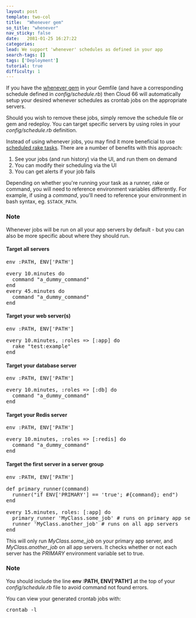 ```yaml
---
layout: post
template: two-col
title:  "Whenever gem"
so_title: "whenever"
nav_sticky: false
date:   2081-01-25 16:27:22
categories: 
lead: We support 'whenever' schedules as defined in your app
search-tags: []
tags: ['Deployment']
tutorial: true
difficulty: 1
---
```


<p>If you have the <a href="https://github.com/javan/whenever">whenever gem</a> in your Gemfile (and have a corresponding schedule defined in <i>config/schedule.rb</i>) then Cloud 66 will automatically setup your desired whenever schedules as crontab jobs on the appropriate servers.</p>

<p>Should you wish to remove these jobs, simply remove the schedule file or gem and redeploy. You can target specific servers by using roles in your <i>config/schedule.rb</i> definition.</p>

Instead of using whenever jobs, you may find it more beneficial to use [scheduled rake tasks](http://help.cloud66.com/stack-add-ins/rake-task). There are a number of benefits with this approach:

<ol class="article-list">
<li>See your jobs (and run history) via the UI, and run them on demand</li>
<li>You can modify their scheduling via the UI</li>
<li>You can get alerts if your job fails</li>
</ol>

Depending on whether you're running your task as a runner, rake or command, you will need to reference environment variables differently. For example, if using a _command_, you'll need to reference your environment in bash syntax, eg. `$STACK_PATH`.

<div class="notice">
 	<h3>Note</h3>
 	<p>Whenever jobs will be run on all your app servers by default - but you can also be more specific about where they should run.
 	</p>
 </div>

<h4>Target all servers</h4>

<pre class="prettyprint">
env :PATH, ENV['PATH']

every 10.minutes do
  command "a&#95;dummy&#95;command"
end
every 45.minutes do
  command "a&#95;dummy&#95;command"
end
</pre>

<h4>Target your web server(s)</h4>

<pre class="prettyprint">
env :PATH, ENV['PATH']

every 10.minutes, :roles => [:app] do
  rake "test:example"
end
</pre>

<h4>Target your database server</h4>

<pre class="prettyprint">
env :PATH, ENV['PATH']

every 10.minutes, :roles => [:db] do
  command "a&#95;dummy&#95;command"
end
</pre>

<h4>Target your Redis server</h4>

<pre class="prettyprint">
env :PATH, ENV['PATH']

every 10.minutes, :roles => [:redis] do
  command "a&#95;dummy&#95;command"
end
</pre>

<h4>Target the first server in a server group</h4>

<pre class="prettyprint">
env :PATH, ENV['PATH']

def primary_runner(command)
  runner("if ENV['PRIMARY'] == 'true'; #{command}; end")
end

every 15.minutes, roles: [:app] do
  primary_runner 'MyClass.some_job' # runs on primary app server only
  runner 'MyClass.another_job' # runs on all app servers
end
</pre>

This will only run _MyClass.some_job_ on your primary app server, and _MyClass.another_job_ on all app servers. It checks whether or not each server
has the _PRIMARY_ environment variable set to true.

<div class="notice">
 	<h3>Note</h3>
 	<p>You should include the line <b>env :PATH, ENV['PATH']</b> at the top of your <i>config/schedule.rb</i> file to avoid command not found errors.
 	</p>
 </div>

<p>You can view your generated crontab jobs with:</p>

<pre class='terminal'>crontab -l</pre>

